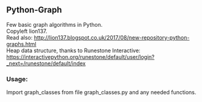 ## Python-Graph
Few basic graph algorithms in Python.   
Copyleft lion137.    
Read also: http://lion137.blogspot.co.uk/2017/08/new-repository-python-graphs.html    
Heap data structure, thanks to Runestone Interactive:    
https://interactivepython.org/runestone/default/user/login?_next=/runestone/default/index

### Usage:

Import graph_classes from file graph_classes.py and  any needed functions.


